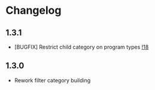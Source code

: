 # Changelog

## 1.3.1

- [BUGFIX] Restrict child category on program types [!18](https://git.fgtclb.com/typo3-ext/academic-programs/-/merge_requests/18)

## 1.3.0

- Rework filter category building

